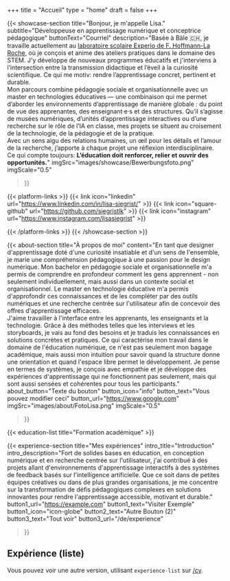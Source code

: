 +++
title = "Accueil"
type = "home"
draft = false
+++

{{< showcase-section
    title="Bonjour, je m'appelle Lisa."
    subtitle="Développeuse en apprentissage numérique et conceptrice pédagogique"
    buttonText="Courriel"
    description="Basée à Bâle 🇨🇭, je travaille actuellement au <a target='_blank' href='https://basel.lehre.roche.com/experio/'>laboratoire scolaire Experio de F. Hoffmann-La Roche</a>, où je conçois et anime des ateliers pratiques dans le domaine des STEM. J'y développe de nouveaux programmes éducatifs et j'interviens à l’intersection entre la transmission didactique et l’éveil à la curiosité scientifique. Ce qui me motiv: rendre l’apprentissage concret, pertinent et durable.<br/> Mon parcours combine pédagogie sociale et organisationnelle avec un master en technologies éducatives — une combinaison qui me permet d’aborder les environnements d’apprentissage de manière globale : du point de vue des apprenantes, des enseignant·e·s et des structures. Qu’il s’agisse de musées numériques, d’unités d’apprentissage interactives ou d’une recherche sur le rôle de l’IA en classe, mes projets se situent au croisement de la technologie, de la pédagogie et de la pratique.<br/> Avec un sens aigu des relations humaines, un œil pour les détails et l’amour de la recherche, j’apporte à chaque projet une réflexion interdisciplinaire.<br/> Ce qui compte toujours: <strong>L’éducation doit renforcer, relier et ouvrir des opportunités.</strong>"
    imgSrc="images/showcase/Bewerbungsfoto.png"
    imgScale="0.5"
>}}

{{< platform-links >}}
    {{< link icon="linkedin" url="https://www.linkedin.com/in/lisa-siegrist/" >}}
    {{< link icon="square-github" url="https://github.com/siegristlk" >}}
    {{< link icon="instagram" url="https://www.instagram.com/lisasiegrist" >}}

{{< /platform-links >}}
{{< /showcase-section >}}

{{< about-section
    title="À propos de moi"
    content="En tant que designer d'apprentissage doté d'une curiosité insatiable et d'un sens de l'ensemble, je marie une compréhension pédagogique à une passion pour le design numérique. Mon bachelor en pédagogie sociale et organisationnelle m'a permis de comprendre en profondeur comment les gens apprennent - non seulement individuellement, mais aussi dans un contexte social et organisationnel. Le master en technologie éducative m'a permis d'approfondir ces connaissances et de les compléter par des outils numériques et une recherche centrée sur l'utilisateur afin de concevoir des offres d'apprentissage efficaces.<br/> J'aime travailler à l'interface entre les apprenants, les enseignants et la technologie. Grâce à des méthodes telles que les interviews et les storyboards, je vais au fond des besoins et je traduis les connaissances en solutions concrètes et pratiques. Ce qui caractérise mon travail dans le domaine de l'éducation numérique, ce n'est pas seulement mon bagage académique, mais aussi mon intuition pour savoir quand la structure donne une orientation et quand l'espace libre permet le développement. Je pense en termes de systèmes, je conçois avec empathie et je développe des expériences d'apprentissage qui ne fonctionnent pas seulement, mais qui sont aussi sensées et cohérentes pour tous les participants."
    about_button="Texte du bouton"
    button_icon="info"
    button_text="Vous pouvez modifier ceci"
    button_url="https://www.google.com"
    imgSrc="images/about/FotoLisa.png"
    imgScale="0.5"
>}}

{{< education-list
    title="Formation académique" >}}

{{< experience-section
    title="Mes expériences"
    intro_title="Introduction"
    intro_description="Fort de solides bases en éducation, en conception numérique et en recherche centrée sur l'utilisateur, j'ai contribué à des projets allant d'environnements d'apprentissage interactifs à des systèmes de feedback basés sur l'intelligence artificielle. Que ce soit dans de petites équipes créatives ou dans de plus grandes organisations, je me concentre sur la transformation de défis pédagogiques complexes en solutions innovantes pour rendre l'apprentissage accessible, motivant et durable."
    button1_url="https://example.com"
    button1_text="Visiter Exemple"
    button1_icon="icon-globe"
    button2_text="Autre Bouton (2)"
    button3_text="Tout voir"
    button3_url="/de/experience"
>}}

## Expérience (liste)

Vous pouvez voir une autre version, utilisant `experience-list` sur [/cv](/cv).
